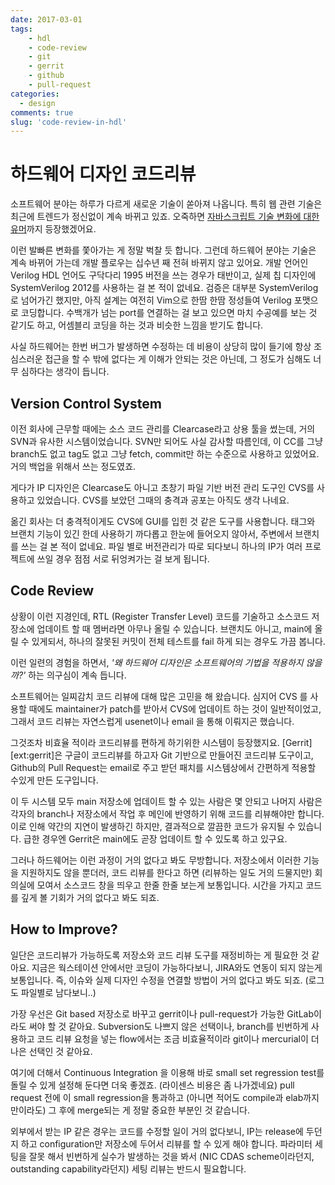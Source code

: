 ```yaml
---
date: 2017-03-01
tags:
    - hdl
    - code-review
    - git
    - gerrit
    - github
    - pull-request
categories:
  - design
comments: true
slug: 'code-review-in-hdl'
---
```


# 하드웨어 디자인 코드리뷰

소프트웨어 분야는 하루가 다르게 새로운 기술이 쏟아져 나옵니다.
특히 웹 관련 기술은 최근에 트렌드가 정신없이 계속 바뀌고 있죠.
오죽하면 [자바스크립트 기술 변화에 대한 유머][webdev-trend]까지 등장했겠어요.

[webdev-trend]: http://www.looah.com/article/view/2054

이런 발빠른 변화를 쫓아가는 게 정말 벅찰 듯 합니다.
그런데 하드웨어 분야는 기술은 계속 바뀌어 가는데 개발 플로우는 십수년 째 전혀 바뀌지 않고 있어요.
개발 언어인 Verilog HDL 언어도 구닥다리 1995 버전을 쓰는 경우가 태반이고,
실제 칩 디자인에 SystemVerilog 2012를 사용하는 걸 본 적이 없네요.
검증은 대부분 SystemVerilog로 넘어가긴 했지만, 아직 설계는 여전히 Vim으로 한땀 한땀 정성들여 Verilog 포맷으로 코딩합니다.
수백개가 넘는 port를 연결하는 걸 보고 있으면 마치 수공예를 보는 것 같기도 하고, 어셈블리 코딩을 하는 것과 비슷한 느낌을 받기도 합니다.

사실 하드웨어는 한번 버그가 발생하면 수정하는 데 비용이 상당히 많이 들기에 항상 조심스러운 접근을 할 수 밖에 없다는 게 이해가 안되는 것은 아닌데, 그 정도가 심해도 너무 심하다는 생각이 듭니다.

## Version Control System

이전 회사에 근무할 때에는 소스 코드 관리를 Clearcase라고 상용 툴을 썼는데, 거의 SVN과 유사한 시스템이었습니다.
SVN만 되어도 사실 감사할 따름인데, 이 CC를 그냥 branch도 없고 tag도 없고 그냥 fetch, commit만 하는 수준으로 사용하고 있었어요.
거의 백업을 위해서 쓰는 정도였죠.

게다가 IP 디자인은 Clearcase도 아니고 초창기 파일 기반 버전 관리 도구인 CVS를 사용하고 있었습니다.
CVS를 보았던 그때의 충격과 공포는 아직도 생각 나네요.

옮긴 회사는 더 충격적이게도 CVS에 GUI를 입힌 것 같은 도구를 사용합니다.
태그와 브랜치 기능이 있긴 한데 사용하기 까다롭고 한눈에 들어오지 않아서, 주변에서 브랜치를 쓰는 걸 본 적이 없네요.
파일 별로 버전관리가 따로 되다보니 하나의 IP가 여러 프로젝트에 쓰일 경우 점점 서로 뒤엉켜가는 걸 보게 됩니다.

## Code Review

상황이 이런 지경인데, RTL (Register Transfer Level) 코드를 기술하고 소스코드 저장소에 업데이트 할 때 멤버라면 아무나 올릴 수 있습니다.
브랜치도 아니고, main에 올릴 수 있게되서, 하나의 잘못된 커밋이 전체 테스트를 fail 하게 되는 경우도 가끔 봅니다.

이런 일련의 경험을 하면서, _'왜 하드웨어 디자인은 소프트웨어의 기법을 적용하지 않을까?'_ 하는 의구심이 계속 듭니다.

소프트웨어는 일찌감치 코드 리뷰에 대해 많은 고민을 해 왔습니다.
심지어 CVS 를 사용할 때에도 maintainer가 patch를 받아서 CVS에 업데이트 하는 것이 일반적이었고, 그래서 코드 리뷰는 자연스럽게 usenet이나 email 을 통해 이뤄지곤 했습니다.

그것조차 비효율 적이라 코드리뷰를 편하게 하기위한 시스템이 등장했지요.
[Gerrit][ext:gerrit]은 구글이 코드리뷰를 하고자 Git 기반으로 만들어진 코드리뷰 도구이고,
Github의 Pull Request는 email로 주고 받던 패치를 시스템상에서 간편하게 적용할 수있게 만든 도구입니다.

이 두 시스템 모두 main 저장소에 업데이트 할 수 있는 사람은 몇 안되고 나머지 사람은 각자의 branch나 저장소에서 작업 후 메인에 반영하기 위해 코드를 리뷰해야만 합니다.
이로 인해 약간의 지연이 발생하긴 하지만, 결과적으로 깔끔한 코드가 유지될 수 있습니다.
급한 경우엔 Gerrit은 main에도 곧장 업데이트 할 수 있도록 하고 있구요.

그러나 하드웨어는 이런 과정이 거의 없다고 봐도 무방합니다.
저장소에서 이러한 기능을 지원하지도 않을 뿐더러, 코드 리뷰를 한다고 하면 (리뷰하는 일도 거의 드물지만) 회의실에 모여서 소스코드 창을 띄우고 한줄 한줄 보는게 보통입니다.
시간을 가지고 코드를 깊게 볼 기회가 거의 없다고 봐도 되죠.

## How to Improve?

일단은 코드리뷰가 가능하도록 저장소와 코드 리뷰 도구를 재정비하는 게 필요한 것 같아요.
지금은 웍스테이션 안에서만 코딩이 가능하다보니, JIRA와도 연동이 되지 않는게 보통입니다.
즉, 이슈와 실제 디자인 수정을 연결할 방법이 거의 없다고 봐도 되죠. (로그도 파일별로 남다보니..)

가장 우선은 Git based 저장소로 바꾸고 gerrit이나 pull-request가 가능한 GitLab이라도 써야 할 것 같아요.
Subversion도 나쁘지 않은 선택이나, branch를 빈번하게 사용하고 코드 리뷰 요청을 넣는 flow에서는 조금 비효율적이라 git이나 mercurial이 더 나은 선택인 것 같아요.

여기에 더해서 Continuous Integration 을 이용해 바로 small set regression test를 돌릴 수 있게 설정해 둔다면 더욱 좋겠죠. (라이센스 비용은 좀 나가겠네요)
pull request 전에 이 small regression을 통과하고 (아니면 적어도 compile과 elab까지만이라도) 그 후에 merge되는 게 정말 중요한 부분인 것 같습니다.

외부에서 받는 IP 같은 경우는 코드를 수정할 일이 거의 없다보니, IP는 release에 두던지 하고 configuration만 저장소에 두어서 리뷰를 할 수 있게 해야 합니다.
파라미터 세팅을 잘못 해서 빈번하게 실수가 발생하는 것을 봐서 (NIC CDAS scheme이라던지, outstanding capability라던지) 세팅 리뷰는 반드시 필요합니다.
